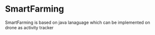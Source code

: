 # SmartFarming
 SmartFarming is based on java lanaguage which can be implemented on drone as activity tracker
